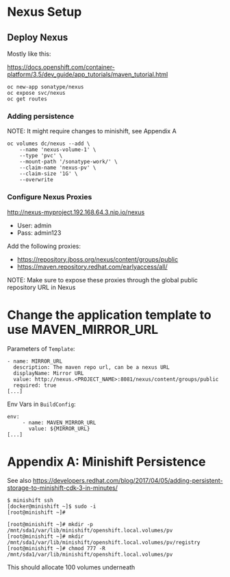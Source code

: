 # Nexus Setup

## Deploy Nexus

Mostly like this:

https://docs.openshift.com/container-platform/3.5/dev_guide/app_tutorials/maven_tutorial.html

```
oc new-app sonatype/nexus
oc expose svc/nexus
oc get routes
```

### Adding persistence

NOTE: It might require changes to minishift, see Appendix A

```
oc volumes dc/nexus --add \
	--name 'nexus-volume-1' \
	--type 'pvc' \
	--mount-path '/sonatype-work/' \
	--claim-name 'nexus-pv' \
	--claim-size '1G' \
	--overwrite
```

### Configure Nexus Proxies

http://nexus-myproject.192.168.64.3.nip.io/nexus

- User: admin
- Pass: admin123

Add the following proxies:

- https://repository.jboss.org/nexus/content/groups/public
- https://maven.repository.redhat.com/earlyaccess/all/

NOTE: Make sure to expose these proxies through the global public repository URL in Nexus

# Change the application template to use MAVEN_MIRROR_URL

Parameters of `Template`:

```
- name: MIRROR_URL
  description: The maven repo url, can be a nexus URL
  displayName: Mirror URL
  value: http://nexus.<PROJECT_NAME>:8081/nexus/content/groups/public
  required: true
[...]
```

Env Vars in `BuildConfig`:

```
env:
     - name: MAVEN_MIRROR_URL
       value: ${MIRROR_URL}
[...]
```

# Appendix A: Minishift Persistence

See also https://developers.redhat.com/blog/2017/04/05/adding-persistent-storage-to-minishift-cdk-3-in-minutes/

```
$ minishift ssh
[docker@minishift ~]$ sudo -i
[root@minishift ~]#
```

```
[root@minishift ~]# mkdir -p /mnt/sda1/var/lib/minishift/openshift.local.volumes/pv
[root@minishift ~]# mkdir /mnt/sda1/var/lib/minishift/openshift.local.volumes/pv/registry
[root@minishift ~]# chmod 777 -R /mnt/sda1/var/lib/minishift/openshift.local.volumes/pv
```

This should allocate 100 volumes underneath
